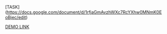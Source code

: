  [TASK] (https://docs.google.com/document/d/1rfjaGmAvzhWXc7RcYXhw0MNmK0EoBjec/edit)

 [DEMO LINK](https://pasha5555.github.io/pokemon-app/)